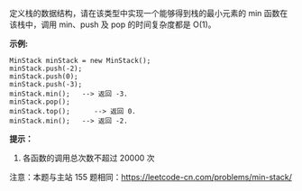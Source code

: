 定义栈的数据结构，请在该类型中实现一个能够得到栈的最小元素的 min 函数在该栈中，调用 min、push 及 pop 的时间复杂度都是 O(1)。



**示例:**

    
    
    MinStack minStack = new MinStack();
    minStack.push(-2);
    minStack.push(0);
    minStack.push(-3);
    minStack.min();   --> 返回 -3.
    minStack.pop();
    minStack.top();      --> 返回 0.
    minStack.min();   --> 返回 -2.
    



**提示：**

  1. 各函数的调用总次数不超过 20000 次



注意：本题与主站 155 题相同：<https://leetcode-cn.com/problems/min-stack/>

